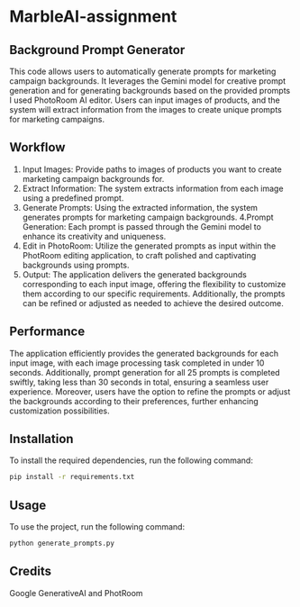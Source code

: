 # MarbleAI-assignment

## Background Prompt Generator
This code allows users to automatically generate prompts for marketing campaign backgrounds. It leverages the Gemini model for creative prompt generation and for generating backgrounds based on the provided prompts I used PhotoRoom AI editor. Users can input images of products, and the system will extract information from the images to create unique prompts for marketing campaigns.

## Workflow
1. Input Images: Provide paths to images of products you want to create marketing campaign backgrounds for.
2. Extract Information: The system extracts information from each image using a predefined prompt.
3. Generate Prompts: Using the extracted information, the system generates prompts for marketing campaign backgrounds.
4.Prompt Generation: Each prompt is passed through the Gemini model to enhance its creativity and uniqueness.
5. Edit in PhotoRoom: Utilize the generated prompts as input within the PhotRoom editing application, to craft polished and captivating backgrounds using prompts.
6. Output: The application delivers the generated backgrounds corresponding to each input image, offering the flexibility to customize them according to our specific requirements. Additionally, the prompts can be refined or adjusted as needed to achieve the desired outcome.

## Performance
The application efficiently provides the generated backgrounds for each input image, with each image processing task completed in under 10 seconds. Additionally, prompt generation for all 25 prompts is completed swiftly, taking less than 30 seconds in total, ensuring a seamless user experience. Moreover, users have the option to refine the prompts or adjust the backgrounds according to their preferences, further enhancing customization possibilities.

## Installation
To install the required dependencies, run the following command:

```bash
pip install -r requirements.txt
```

## Usage
To use the project, run the following command:

```bash
python generate_prompts.py
```

## Credits
Google GenerativeAI and
PhotRoom
